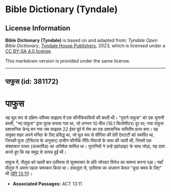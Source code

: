 # Bible Dictionary (Tyndale)

## License Information

**Bible Dictionary (Tyndale)** is based on and adapted from: _Tyndale Open Bible Dictionary_, [Tyndale House Publishers](https://tyndaleopenresources.com/), 2023, which is licensed under a [CC BY-SA 4.0 license](https://creativecommons.org/licenses/by-sa/4.0/legalcode.en).

This markdown version is provided under the same license.



--------------------------------

## पाफुस (id: 381172)

पाफुस
=====

यह मूल रूप से दक्षिण\-पश्चिम साइप्रस में एक फीनीकेवासियों की बस्ती थी। "पुराने पाफुस" को एक यूनानी बस्ती, "नए पाफुस" द्वारा पूरक बनाया गया था, जो लगभग 10 मील (16\.1 किलोमीटर) दूर था; नया पाफुस प्रशासनिक केन्द्र बन गया जब साइप्रस 22 ईसा पूर्व में रोम का एक प्रशासनिक समितीय प्रान्त बना। यह संयुक्त शहर अपने मन्दिर के लिए प्रसिद्ध था, जो मूल रूप से सीरिया की देवी ऐस्टार्टी को समर्पित था, जिनकी पूजा (टैसिटस के अनुसार) प्राचीन फीनीके रीति\-रिवाजों के साथ की जाती थी, जिसमें एक शंक्वाकार पत्थर (उल्कापिंड) का अभिषेक शामिल था। यूनानियों ने उन्हें एफ़्रोडाइट के साथ जोड़ा, यह दावा करते हुए कि वह समुद्र से उत्पन्न हुईं थी।

पाफुस में, पौलुस को पहली बार एलीमास से सुसमाचार के प्रति जोरदार विरोध का सामना करना पड़ा। यहाँ पौलुस ने अपना पहला चमत्कार किया था। दयालुता से, एलीमास का अंधापन केवल "कुछ समय के लिए" थी ([प्रेरि 13:11](https://ref.ly/Acts13:11))।

* **Associated Passages:** ACT 13:11

